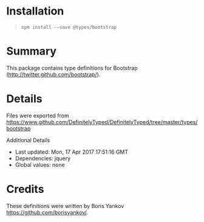 # Installation
> `npm install --save @types/bootstrap`

# Summary
This package contains type definitions for Bootstrap (http://twitter.github.com/bootstrap/).

# Details
Files were exported from https://www.github.com/DefinitelyTyped/DefinitelyTyped/tree/master/types/bootstrap

Additional Details
 * Last updated: Mon, 17 Apr 2017 17:51:16 GMT
 * Dependencies: jquery
 * Global values: none

# Credits
These definitions were written by Boris Yankov <https://github.com/borisyankov/>.
